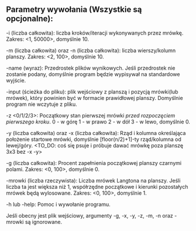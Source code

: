 ## Parametry wywołania (Wszystkie są opcjonalne):




-i (liczba całkowita): liczba kroków/iteracji wykonywanych przez mrówkę. Zakres: <1, 50000>, domyślnie 10.

-m (liczba całkowita) oraz -n (liczba całkowita): liczba wierszy/kolumn planszy. Zakres: <2, 100>, domyślnie 10.

-name (wyraz): Przedrostek plików wynikowych. Jeśli przedrostek nie zostanie podany, domyślnie program będzie wypisywał na standardowe wyjście.

-input (ścieżka do pliku): plik wejściowy z planszą i pozycją mrówki(lub mrówek), który powinien być w formacie prawidłowej planszy. Domyślnie program nie wczytuje z pliku.

-z <0/1/2/3>: Początkowy stan pierwszej mrówki *przed rozpoczęciem pierwszego kroku*. 0 - w górę 1 - w prawo 2 - w dół 3 - w lewo, domyślnie 0.

-y (liczba całkowita) oraz -x (liczba całkowita): Rząd i kolumna określająca położenie startowe mrówki, domyślnie [floor(n/2)+1]-ty rząd/kolumna od lewej/góry. <TO_DO: coś się psuje i próbuje dawać mrówkę poza planszę 3x3 bez -x -y>

-g (liczba całkowita): Procent zapełnienia początkowej planszy czarnymi polami. Zakres: <0, 100>, domyślnie 0.

-mrowki (liczba rzeczywista): Liczba mrówek Langtona na planszy. Jeśli liczba ta jest większa niż 1, współrzędne początkowe i kierunki pozostałych mrówek będą wylosowane. Zakres: <0, 100>, domyślnie 1.

-h lub -help: Pomoc i wywołanie programu.

Jeśli obecny jest plik wejściowy, argumenty -g, -x, -y, -z, -m, -n oraz -mrowki są ignorowane.
